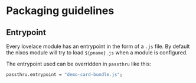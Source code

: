 # Packaging guidelines

## Entrypoint

Every lovelace module has an entrypoint in the form of a `.js` file. By
default the nixos module will try to load `${pname}.js` when a module is
configured.

The entrypoint used can be overridden in `passthru` like this:

```nix
passthru.entrypoint = "demo-card-bundle.js";
```
